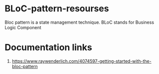 # BLoC-pattern-resourses
Bloc pattern is a state management technique. BLoC stands for Business Logic Component

# Documentation links 
1. https://www.raywenderlich.com/4074597-getting-started-with-the-bloc-pattern  



